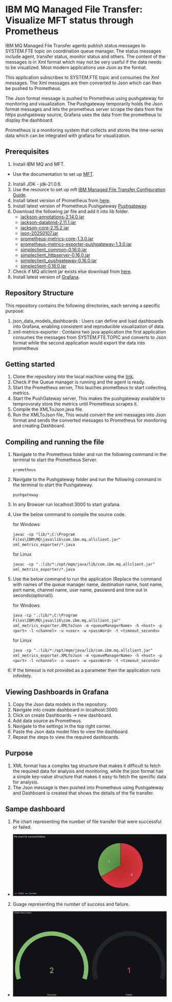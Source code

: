 # IBM MQ Managed File Transfer: Visualize MFT status through Prometheus

IBM MQ Managed File Transfer agents publish status messages to SYSTEM.FTE topic on coordination queue manager. The status messages include agent, transfer status, monitor status and others. The content of the messages is in Xml format which may not be very useful if the data needs to be visualized. Most modern applications use Json as the format.

This application subscribes to SYSTEM.FTE topic and consumes the Xml messages. The Xml messages are then converted to Json which can then be pushed to Prometheus.

The Json format message is pushed to Prometheus using pushgateway for monitoring and visualization. The Pushgateway temporarily holds the Json format messages and lets the prometheus server scrape the data from the https pushgateway source, Grafana uses the data from the prometheus to display the dashboard.
 
Prometheus is a monitoring system that collects and stores the time-series data which can be integrated with grafana for visualization.

## Prerequisites

1. Install IBM MQ and MFT.
 - Use the documentation to set up [MFT](https://www.ibm.com/docs/en/ibm-mq/9.4.x?topic=transfer-configuring-mft-first-use).
2. Install JDK - jdk-21.0.6.
3. Use the resource to set up mft [IBM Managed File Transfer Configuration Guide](https://community.ibm.com/community/user/viewdocument/ibm-managed-file-transfer-configura?CommunityKey=183ec850-4947-49c8-9a2e-8e7c7fc46c64&tab=librarydocuments&hlmlt=BL).
4. Install latest version of Prometheus from [here](https://prometheus.io/download/).
5. Install latest version of Prometheus Pushgateway [Pushgateway](https://prometheus.io/download/).
6. Download the following jar file and add it into lib folder.
    - [jackson-annotations-2.14.0.jar](https://repo1.maven.org/maven2/com/fasterxml/jackson/core/jackson-annotations/2.14.0/)
    - [jackson-databind-2.11.1.jar](https://repo1.maven.org/maven2/com/fasterxml/jackson/core/jackson-databind/2.11.1/)
    - [jackson-core-2.15.2.jar](https://repo1.maven.org/maven2/com/fasterxml/jackson/core/jackson-core/2.15.2/)
    - [json-20250107.jar](https://repo1.maven.org/maven2/org/json/json/20250107/)
    - [prometheus-metrics-core-1.3.0.jar](https://repo1.maven.org/maven2/io/prometheus/prometheus-metrics-core/1.3.0/)
    - [prometheus-metrics-exporter-pushgateway-1.3.0.jar](https://repo1.maven.org/maven2/io/prometheus/prometheus-metrics-exporter-pushgateway/1.3.0/)
    - [simpleclient_common-0.16.0.jar](https://repo1.maven.org/maven2/io/prometheus/simpleclient_common/0.16.0/)
    - [simpleclient_httpserver-0.16.0.jar](https://repo.maven.apache.org/maven2/io/prometheus/simpleclient_httpserver/0.16.0/)
    - [simpleclient_pushgateway-0.16.0.jar](https://repo1.maven.org/maven2/io/prometheus/simpleclient_pushgateway/0.16.0/)
    - [simpleclient-0.16.0.jar](https://repo1.maven.org/maven2/io/prometheus/simpleclient/0.16.0/)
7. Check if MQ allclient jar exists else download from [here](https://central.sonatype.com/search?q=a:com.ibm.mq.allclient&smo=true).
8. Install latest version of [Grafana](https://grafana.com/grafana/download).


## Repository Structure

This repository contains the following directories, each serving a specific purpose:

1. json_data_models_dashboards : Users can define and load dashboards into Grafana, enabling consistent and reproducible visualization of data.
2. xml-metrics-exporter : Contains two java application the first application consumes the messages from SYSTEM.FTE.TOPIC and converts to Json format while the second application would export the data into prometheus


## Getting started

1. Clone the repository into the local machine using the [link](https://github.ibm.com/B-C-Surag/mft-metrics-exporter.git).
2. Check if the Queue  manager is running and the agent is ready.
3. Start the Prometheus server, This lauches prometheus to start collecting metrics.
4. Start the PushGateway server, This makes the pushgateway available to temprovoraly store the metrics until Prometheus scrapes it.
5. Compile the XMLToJson.java file.
6. Run the XMLToJson file, This would convert the xml messages into Json format and sends the converted messages to Prometheus for monitoring and creating Dashboard.


## Compiling and running the file

1. Navigate to the Prometheus folder and run the following command in the terminal to start the Prometheus Server.
    ```
    prometheus
    ```

2. Navigate to the Pushgateway folder and run the following command in the terminal to start the Pushgateway.
    ```
    pushgateway
    ```

3. In any Browser run localhost:3000 to start grafana.

4. Use the below command to compile the source code.

    for Windows
    ``` 
    javac -cp "lib/*;C:\Program Files\IBM\MQ\java\lib\com.ibm.mq.allclient.jar" xml_metrics_exporter/*.java
    ```

    for Linux
    ```
    javac -cp ".:lib/*:/opt/mqm/java/lib/com.ibm.mq.allclient.jar" xml_metrics_exporter/*.java
    ```

5. Use the below command to run the application (Replace the command with names of the queue manager name, destination name, host name, port name, channel name, user name, password and time out in seconds(optional)).

    for Windows
    ``` 
    java -cp ".;lib/*;C:\Program Files\IBM\MQ\java\lib\com.ibm.mq.allclient.jar" xml_metrics_exporter.XMLToJson -m <queueManagerName> -h <host> -p <port> -l <channel> -u <user> -w <passWord> -t <timeout_seconds> 
    ```

    for Linux
    ```
    java -cp ".:lib/*:/opt/mqm/java/lib/com.ibm.mq.allclient.jar" xml_metrics_exporter.XMLToJson -m <queueManagerName> -h <host> -p <port> -l <channel> -u <user> -w <passWord> -t <timeout_seconds>
    ```

6. If the timeout is not provided as a parameter then the application runs infinitely.

## Viewing Dashboards in Grafana

1. Copy the Json data models in the repository.
2. Navigate into create dashboard in localhost:3000.
3. Click on create Dashboards -> new dashboard.
4. Add data source as Prometheus.
5. Navigate to the settings in the top right corner.
6. Paste the Json data model files to view the dashboard.
7. Repeat the steps to view the required dashboards.

## Purpose
1. XML format has a complex tag structure that makes it difficult to fetch the required data for analysis and monitoring, while the json format has a simple key-value structure that makes it easy to fetch the specific data for analysis.
2. The Json message is then pushed into Prometheus using Pushgateway and Dashboard is created that shows the details of the fle transfer.

## Sampe dashboard

1. Pie chart representing the number of file transfer that were successful or failed.
 - ![Pie chart](images/pieChart.png)

2. Guage representing the number of success and failure.
 - ![Guage](images/guage.png)
